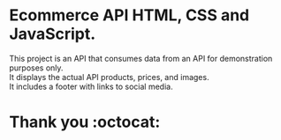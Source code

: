 # Ecommerce API HTML, CSS and JavaScript.
This project is an API that consumes data from an API for demonstration purposes only.<br>
It displays the actual API products, prices, and images.<br>
It includes a footer with links to social media.<br>
# Thank you :octocat:
